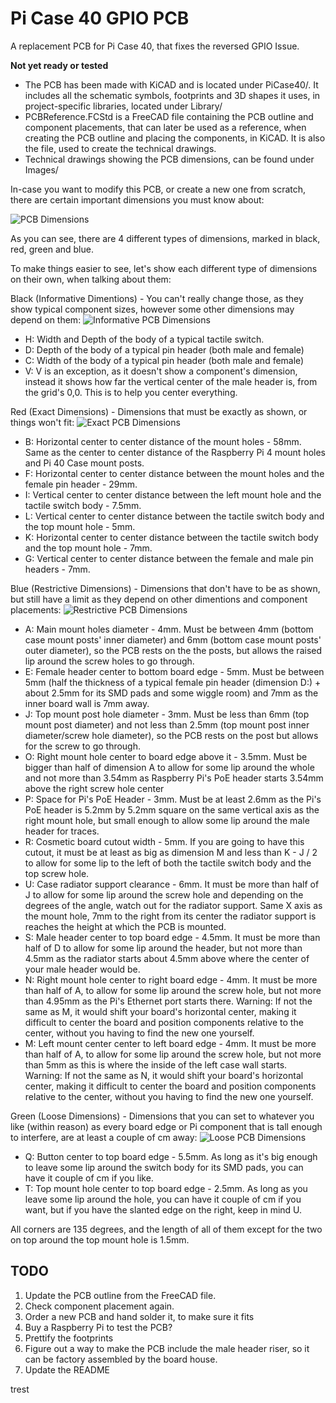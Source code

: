 # Pi Case 40 GPIO PCB

A replacement PCB for Pi Case 40, that fixes the reversed GPIO Issue.

**Not yet ready or tested**

 - The PCB has been made with KiCAD and is located under PiCase40/. It includes all the schematic symbols, footprints and 3D shapes it uses, in project-specific libraries, located under Library/
 - PCBReference.FCStd is a FreeCAD file containing the PCB outline and component placements, that can later be used as a reference, when creating the PCB outline and placing the components, in KiCAD. It is also the file, used to create the technical drawings.
 - Technical drawings showing the PCB dimensions, can be found under Images/

In-case you want to modify this PCB, or create a new one from scratch, there are certain important dimensions you must know about:

![PCB Dimensions](TechnicalDrawings/Dimensions.png)

As you can see, there are 4 different types of dimensions, marked in black, red, green and blue.

To make things easier to see, let's show each different type of dimensions on their own, when talking about them:

Black (Informative Dimentions) - You can't really change those, as they show typical component sizes, however some other dimensions may depend on them:
![Informative PCB Dimensions](TechnicalDrawings/Dimensions-Informative.png)

 - H: Width and Depth of the body of a typical tactile switch.
 - D: Depth of the body of a typical pin header (both male and female)
 - C: Width of the body of a typical pin header (both male and female)
 - V: V is an exception, as it doesn't show a component's dimension, instead it shows how far the vertical center of the male header is, from the grid's 0,0. This is to help you center everything.

Red (Exact Dimensions) - Dimensions that must be exactly as shown, or things won't fit:
![Exact PCB Dimensions](TechnicalDrawings/Dimensions-Exact.png)

 - B: Horizontal center to center distance of the mount holes - 58mm. Same as the center to center distance of the Raspberry Pi 4 mount holes and Pi 40 Case mount posts.
 - F: Horizontal center to center distance between the mount holes and the female pin header - 29mm.
 - I: Vertical center to center distance between the left mount hole and the tactile switch body - 7.5mm.
 - L: Vertical center to center distance between the tactile switch body and the top mount hole - 5mm.
 - K: Horizontal center to center distance between the tactile switch body and the top mount hole - 7mm.
 - G: Vertical center to center distance between the female and male pin headers - 7mm.

Blue (Restrictive Dimensions) - Dimensions that don't have to be as shown, but still have a limit as they depend on other dimentions and component placements:
![Restrictive PCB Dimensions](TechnicalDrawings/Dimensions-Restrictive.png)

 - A: Main mount holes diameter - 4mm. Must be between 4mm (bottom case mount posts' inner diameter) and 6mm (bottom case mount posts' outer diameter), so the PCB rests on the the posts, but allows the raised lip around the screw holes to go through.
 - E: Female header center to bottom board edge - 5mm. Must be between 5mm (half the thickness of a typical female pin header (dimension D:) + about 2.5mm for its SMD pads and some wiggle room) and 7mm as the inner board wall is 7mm away.
 - J: Top mount post hole diameter - 3mm. Must be less than 6mm (top mount post diameter) and not less than 2.5mm (top mount post inner diameter/screw hole diameter), so the PCB rests on the post but allows for the screw to go through.
 - O: Right mount hole center to board edge above it - 3.5mm. Must be bigger than half of dimension A to allow for some lip around the whole and not more than 3.54mm as Raspberry Pi's PoE header starts 3.54mm above the right screw hole center
 - P: Space for Pi's PoE Header - 3mm. Must be at least 2.6mm as the Pi's PoE header is 5.2mm by 5.2mm square on the same vertical axis as the right mount hole, but small enough to allow some lip around the male header for traces.
 - R: Cosmetic board cutout width - 5mm. If you are going to have this cutout, it must be at least as big as dimension M and less than K - J / 2 to allow for some lip to the left of both the tactile switch body and the top screw hole.
 - U: Case radiator support clearance - 6mm. It must be more than half of J to allow for some lip around the screw hole and depending on the degrees of the angle, watch out for the radiator support. Same X axis as the mount hole, 7mm to the right from its center the radiator support is reaches the height at which the PCB is mounted.
 - S: Male header center to top board edge - 4.5mm. It must be more than half of D to allow for some lip around the header, but not more than 4.5mm as the radiator starts about 4.5mm above where the center of your male header would be.
 - N: Right mount hole center to right board edge - 4mm. It must be more than half of A, to allow for some lip around the screw hole, but not more than 4.95mm as the Pi's Ethernet port starts there. Warning: If not the same as M, it would shift your board's horizontal center, making it difficult to center the board and position components relative to the center, without you having to find the new one yourself.
 - M: Left mount center center to left board edge - 4mm. It must be more than half of A, to allow for some lip around the screw hole, but not more than 5mm as this is where the inside of the left case wall starts. Warning: If not the same as N, it would shift your board's horizontal center, making it difficult to center the board and position components relative to the center, without you having to find the new one yourself.

Green (Loose Dimensions) - Dimensions that you can set to whatever you like (within reason) as every board edge or Pi component that is tall enough to interfere, are at least a couple of cm away:
![Loose PCB Dimensions](TechnicalDrawings/Dimensions-Loose.png)

 - Q: Button center to top board edge - 5.5mm. As long as it's big enough to leave some lip around the switch body for its SMD pads, you can have it couple of cm if you like.
 - T: Top mount hole center to top board edge - 2.5mm. As long as you leave some lip around the hole, you can have it couple of cm if you want, but if you have the slanted edge on the right, keep in mind U.

All corners are 135 degrees, and the length of all of them except for the two on top around the top mount hole is 1.5mm.

## TODO

1. Update the PCB outline from the FreeCAD file.
2. Check component placement again.
3. Order a new PCB and hand solder it, to make sure it fits
4. Buy a Raspberry Pi to test the PCB?
5. Prettify the footprints
6. Figure out a way to make the PCB include the male header riser, so it can be factory assembled by the board house.
7. Update the README

trest
